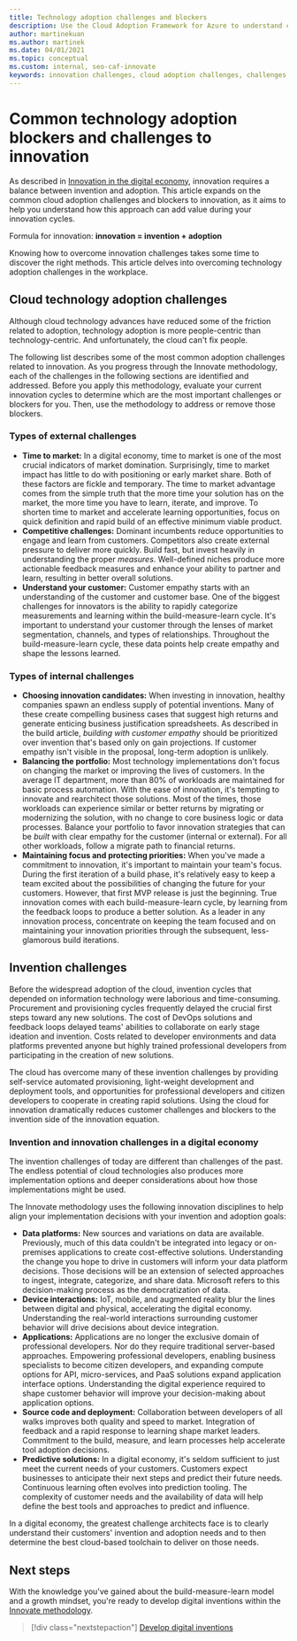 ```yaml
---
title: Technology adoption challenges and blockers
description: Use the Cloud Adoption Framework for Azure to understand common cloud adoption and innovation challenges. Overcome the challenges to adopting new technology.
author: martinekuan
ms.author: martinek
ms.date: 04/01/2021
ms.topic: conceptual
ms.custom: internal, seo-caf-innovate
keywords: innovation challenges, cloud adoption challenges, challenges to innovation, technology adoption, challenges to adopting new technology
---
```


# Common technology adoption blockers and challenges to innovation

As described in [Innovation in the digital economy](./index.md), innovation requires a balance between invention and adoption. This article expands on the common cloud adoption challenges and blockers to innovation, as it aims to help you understand how this approach can add value during your innovation cycles.

Formula for innovation: **innovation = invention + adoption**

Knowing how to overcome innovation challenges takes some time to discover the right methods. This article delves into overcoming technology adoption challenges in the workplace.

## Cloud technology adoption challenges

Although cloud technology advances have reduced some of the friction related to adoption, technology adoption is more people-centric than technology-centric. And unfortunately, the cloud can't fix people.

The following list describes some of the most common adoption challenges related to innovation. As you progress through the Innovate methodology, each of the challenges in the following sections are identified and addressed. Before you apply this methodology, evaluate your current innovation cycles to determine which are the most important challenges or blockers for you. Then, use the methodology to address or remove those blockers.

### Types of external challenges

- **Time to market:** In a digital economy, time to market is one of the most crucial indicators of market domination. Surprisingly, time to market impact has little to do with positioning or early market share. Both of these factors are fickle and temporary. The time to market advantage comes from the simple truth that the more time your solution has on the market, the more time you have to learn, iterate, and improve. To shorten time to market and accelerate learning opportunities, focus on quick definition and rapid build of an effective minimum viable product.
- **Competitive challenges:** Dominant incumbents reduce opportunities to engage and learn from customers. Competitors also create external pressure to deliver more quickly. Build fast, but invest heavily in understanding the proper *measures*. Well-defined niches produce more actionable feedback measures and enhance your ability to partner and learn, resulting in better overall solutions.
- **Understand your customer:** Customer empathy starts with an understanding of the customer and customer base. One of the biggest challenges for innovators is the ability to rapidly categorize measurements and learning within the build-measure-learn cycle. It's important to understand your customer through the lenses of market segmentation, channels, and types of relationships. Throughout the build-measure-learn cycle, these data points help create empathy and shape the lessons learned.

### Types of internal challenges

- **Choosing innovation candidates:** When investing in innovation, healthy companies spawn an endless supply of potential inventions. Many of these create compelling business cases that suggest high returns and generate enticing business justification spreadsheets. As described in the build article, *building with customer empathy* should be prioritized over invention that's based only on gain projections. If customer empathy isn't visible in the proposal, long-term adoption is unlikely.
- **Balancing the portfolio:** Most technology implementations don't focus on changing the market or improving the lives of customers. In the average IT department, more than 80% of workloads are maintained for basic process automation. With the ease of innovation, it's tempting to innovate and rearchitect those solutions. Most of the times, those workloads can experience similar or better returns by migrating or modernizing the solution, with no change to core business logic or data processes. Balance your portfolio to favor innovation strategies that can be *built* with clear empathy for the customer (internal or external). For all other workloads, follow a migrate path to financial returns.
- **Maintaining focus and protecting priorities:** When you've made a commitment to innovation, it's important to maintain your team's focus. During the first iteration of a build phase, it's relatively easy to keep a team excited about the possibilities of changing the future for your customers. However, that first MVP release is just the beginning. True innovation comes with each build-measure-learn cycle, by learning from the feedback loops to produce a better solution. As a leader in any innovation process, concentrate on keeping the team focused and on maintaining your innovation priorities through the subsequent, less-glamorous build iterations.

## Invention challenges

Before the widespread adoption of the cloud, invention cycles that depended on information technology were laborious and time-consuming. Procurement and provisioning cycles frequently delayed the crucial first steps toward any new solutions. The cost of DevOps solutions and feedback loops delayed teams' abilities to collaborate on early stage ideation and invention. Costs related to developer environments and data platforms prevented anyone but highly trained professional developers from participating in the creation of new solutions.

The cloud has overcome many of these invention challenges by providing self-service automated provisioning, light-weight development and deployment tools, and opportunities for professional developers and citizen developers to cooperate in creating rapid solutions. Using the cloud for innovation dramatically reduces customer challenges and blockers to the invention side of the innovation equation.

### Invention and innovation challenges in a digital economy

The invention challenges of today are different than challenges of the past. The endless potential of cloud technologies also produces more implementation options and deeper considerations about how those implementations might be used.

The Innovate methodology uses the following innovation disciplines to help align your implementation decisions with your invention and adoption goals:

- **Data platforms:** New sources and variations on data are available. Previously, much of this data couldn't be integrated into legacy or on-premises applications to create cost-effective solutions. Understanding the change you hope to drive in customers will inform your data platform decisions. Those decisions will be an extension of selected approaches to ingest, integrate, categorize, and share data. Microsoft refers to this decision-making process as the democratization of data.
- **Device interactions:** IoT, mobile, and augmented reality blur the lines between digital and physical, accelerating the digital economy. Understanding the real-world interactions surrounding customer behavior will drive decisions about device integration.
- **Applications:** Applications are no longer the exclusive domain of professional developers. Nor do they require traditional server-based approaches. Empowering professional developers, enabling business specialists to become citizen developers, and expanding compute options for API, micro-services, and PaaS solutions expand application interface options. Understanding the digital experience required to shape customer behavior will improve your decision-making about application options.
- **Source code and deployment:** Collaboration between developers of all walks improves both quality and speed to market. Integration of feedback and a rapid response to learning shape market leaders. Commitment to the build, measure, and learn processes help accelerate tool adoption decisions.
- **Predictive solutions:** In a digital economy, it's seldom sufficient to just meet the current needs of your customers. Customers expect businesses to anticipate their next steps and predict their future needs. Continuous learning often evolves into prediction tooling. The complexity of customer needs and the availability of data will help define the best tools and approaches to predict and influence.

In a digital economy, the greatest challenge architects face is to clearly understand their customers' invention and adoption needs and to then determine the best cloud-based toolchain to deliver on those needs.

## Next steps

With the knowledge you've gained about the build-measure-learn model and a growth mindset, you're ready to develop digital inventions within the [Innovate methodology](./index.md).

> [!div class="nextstepaction"]
> [Develop digital inventions](./invention.md)
